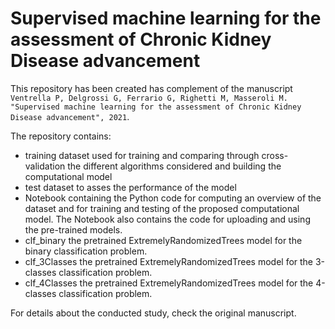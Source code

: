 # Supervised machine learning for the assessment of Chronic Kidney Disease advancement 

This repository has been created has complement of the manuscript ```Ventrella P, Delgrossi G, Ferrario G, Righetti M, Masseroli M. "Supervised machine learning for the assessment of Chronic Kidney Disease advancement", 2021```.

The repository contains:
- training dataset used for training and comparing through cross-validation the different algorithms considered and building the computational model
- test dataset to asses the performance of the model
- Notebook containing the Python code for computing an overview of the dataset and for training and testing of the proposed computational model. The Notebook also contains the code for uploading and using the pre-trained models.
- clf_binary the pretrained ExtremelyRandomizedTrees model for the binary classification problem.
- clf_3Classes the pretrained ExtremelyRandomizedTrees model for the 3-classes classification problem.
- clf_4Classes the pretrained ExtremelyRandomizedTrees model for the 4-classes classification problem.

For details about the conducted study, check the original manuscript.

